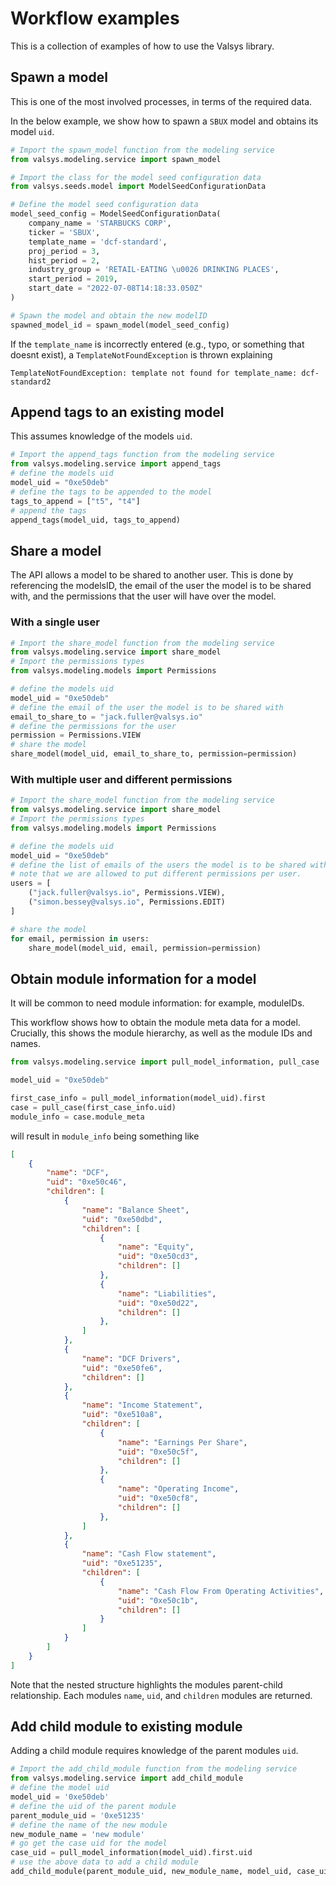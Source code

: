 # Workflow examples

This is a collection of examples of how to use the Valsys library.

## Spawn a model
This is one of the most involved processes, in terms of the required data.

In the below example, we show how to spawn a `SBUX` model and obtains its model `uid`. 

```python
# Import the spawn_model function from the modeling service
from valsys.modeling.service import spawn_model

# Import the class for the model seed configuration data
from valsys.seeds.model import ModelSeedConfigurationData

# Define the model seed configuration data
model_seed_config = ModelSeedConfigurationData(
    company_name = 'STARBUCKS CORP',
    ticker = 'SBUX',
    template_name = 'dcf-standard',
    proj_period = 3,
    hist_period = 2,
    industry_group = 'RETAIL-EATING \u0026 DRINKING PLACES',
    start_period = 2019,
    start_date = "2022-07-08T14:18:33.050Z"
)

# Spawn the model and obtain the new modelID
spawned_model_id = spawn_model(model_seed_config)
```

If the `template_name` is incorrectly entered (e.g., typo, or something that doesnt exist), a `TemplateNotFoundException` is thrown explaining 
```
TemplateNotFoundException: template not found for template_name: dcf-standard2
```

## Append tags to an existing model
This assumes knowledge of the models `uid`.
```python
# Import the append_tags function from the modeling service
from valsys.modeling.service import append_tags
# define the models uid
model_uid = "0xe50deb"
# define the tags to be appended to the model
tags_to_append = ["t5", "t4"]
# append the tags
append_tags(model_uid, tags_to_append)
```

## Share a model
The API allows a model to be shared to another user. This is done by referencing the modelsID, the email of the user the model is to be shared with, and the permissions that the user will have over the model.
### With a single user
```python
# Import the share_model function from the modeling service
from valsys.modeling.service import share_model
# Import the permissions types 
from valsys.modeling.models import Permissions

# define the models uid
model_uid = "0xe50deb"
# define the email of the user the model is to be shared with
email_to_share_to = "jack.fuller@valsys.io"
# define the permissions for the user
permission = Permissions.VIEW
# share the model
share_model(model_uid, email_to_share_to, permission=permission)
```
### With multiple user and different permissions
```python
# Import the share_model function from the modeling service
from valsys.modeling.service import share_model
# Import the permissions types 
from valsys.modeling.models import Permissions

# define the models uid
model_uid = "0xe50deb"
# define the list of emails of the users the model is to be shared with;
# note that we are allowed to put different permissions per user.
users = [
    ("jack.fuller@valsys.io", Permissions.VIEW),
    ("simon.bessey@valsys.io", Permissions.EDIT)
]

# share the model
for email, permission in users:
    share_model(model_uid, email, permission=permission)
```



## Obtain module information for a model

It will be common to need module information: for example, moduleIDs.

This workflow shows how to obtain the module meta data for a model. Crucially, this shows the module hierarchy, as well as the module IDs and names.

```python
from valsys.modeling.service import pull_model_information, pull_case

model_uid = "0xe50deb"

first_case_info = pull_model_information(model_uid).first
case = pull_case(first_case_info.uid)
module_info = case.module_meta
```
will result in `module_info` being something like
```json
[
    {
        "name": "DCF", 
        "uid": "0xe50c46", 
        "children": [
            {
                "name": "Balance Sheet", 
                "uid": "0xe50dbd", 
                "children": [
                    {
                        "name": "Equity", 
                        "uid": "0xe50cd3", 
                        "children": []
                    }, 
                    {
                        "name": "Liabilities", 
                        "uid": "0xe50d22", 
                        "children": []
                    }, 
                ]
            }, 
            {
                "name": "DCF Drivers", 
                "uid": "0xe50fe6", 
                "children": []
            }, 
            {
                "name": "Income Statement", 
                "uid": "0xe510a8", 
                "children": [
                    {
                        "name": "Earnings Per Share", 
                        "uid": "0xe50c5f", 
                        "children": []
                    }, 
                    {
                        "name": "Operating Income", 
                        "uid": "0xe50cf8", 
                        "children": []
                    }, 
                ]
            },
            {
                "name": "Cash Flow statement", 
                "uid": "0xe51235", 
                "children": [
                    {
                        "name": "Cash Flow From Operating Activities", 
                        "uid": "0xe50c1b", 
                        "children": []
                    }
                ]
            }
        ]
    }
]

```
Note that the nested structure highlights the modules parent-child relationship. Each modules `name`, `uid`, and `children` modules are returned.

## Add child module to existing module
Adding a child module requires knowledge of the parent modules `uid`.
```python
# Import the add_child_module function from the modeling service
from valsys.modeling.service import add_child_module
# define the model uid
model_uid = '0xe50deb'
# define the uid of the parent module
parent_module_uid = '0xe51235'
# define the name of the new module
new_module_name = 'new module'
# go get the case uid for the model
case_uid = pull_model_information(model_uid).first.uid
# use the above data to add a child module
add_child_module(parent_module_uid, new_module_name, model_uid, case_uid)
```